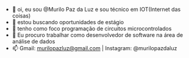 - 👋 oi, eu sou @Murilo Paz da Luz e sou técnico em IOT(Internet das coisas)
- 👀 estou buscando oportunidades de estágio
- 🌱 tenho como foco programação de circuitos microcontrolados
- 💞️ Eu procuro trabalhar como desenvolvedor de software na área de análise de dados
- 📫 Gmail: murilopazluz@gmail.com | Instagram: @murilopazdaluz

<!---
Murilopl07/Murilopl07 is a ✨ special ✨ repository because its `README.md` (this file) appears on your GitHub profile.
You can click the Preview link to take a look at your changes.
--->
